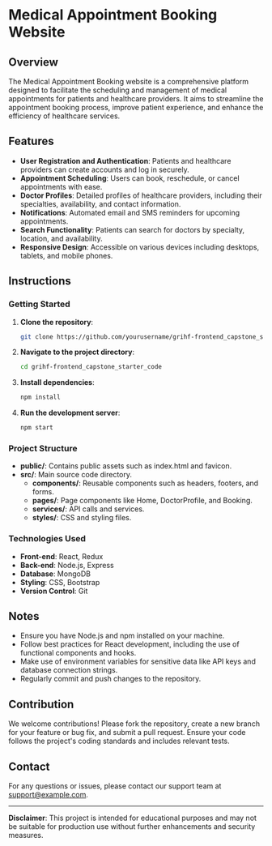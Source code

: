 # Medical Appointment Booking Website

## Overview
The Medical Appointment Booking website is a comprehensive platform designed to facilitate the scheduling and management of medical appointments for patients and healthcare providers. It aims to streamline the appointment booking process, improve patient experience, and enhance the efficiency of healthcare services.

## Features
- **User Registration and Authentication**: Patients and healthcare providers can create accounts and log in securely.
- **Appointment Scheduling**: Users can book, reschedule, or cancel appointments with ease.
- **Doctor Profiles**: Detailed profiles of healthcare providers, including their specialties, availability, and contact information.
- **Notifications**: Automated email and SMS reminders for upcoming appointments.
- **Search Functionality**: Patients can search for doctors by specialty, location, and availability.
- **Responsive Design**: Accessible on various devices including desktops, tablets, and mobile phones.

## Instructions
### Getting Started
1. **Clone the repository**: 
    ```bash
    git clone https://github.com/yourusername/grihf-frontend_capstone_starter_code.git
    ```
2. **Navigate to the project directory**:
    ```bash
    cd grihf-frontend_capstone_starter_code
    ```
3. **Install dependencies**:
    ```bash
    npm install
    ```
4. **Run the development server**:
    ```bash
    npm start
    ```

### Project Structure
- **public/**: Contains public assets such as index.html and favicon.
- **src/**: Main source code directory.
  - **components/**: Reusable components such as headers, footers, and forms.
  - **pages/**: Page components like Home, DoctorProfile, and Booking.
  - **services/**: API calls and services.
  - **styles/**: CSS and styling files.

### Technologies Used
- **Front-end**: React, Redux
- **Back-end**: Node.js, Express
- **Database**: MongoDB
- **Styling**: CSS, Bootstrap
- **Version Control**: Git

## Notes
- Ensure you have Node.js and npm installed on your machine.
- Follow best practices for React development, including the use of functional components and hooks.
- Make use of environment variables for sensitive data like API keys and database connection strings.
- Regularly commit and push changes to the repository.

## Contribution
We welcome contributions! Please fork the repository, create a new branch for your feature or bug fix, and submit a pull request. Ensure your code follows the project's coding standards and includes relevant tests.

## Contact
For any questions or issues, please contact our support team at support@example.com.

---

**Disclaimer**: This project is intended for educational purposes and may not be suitable for production use without further enhancements and security measures.
